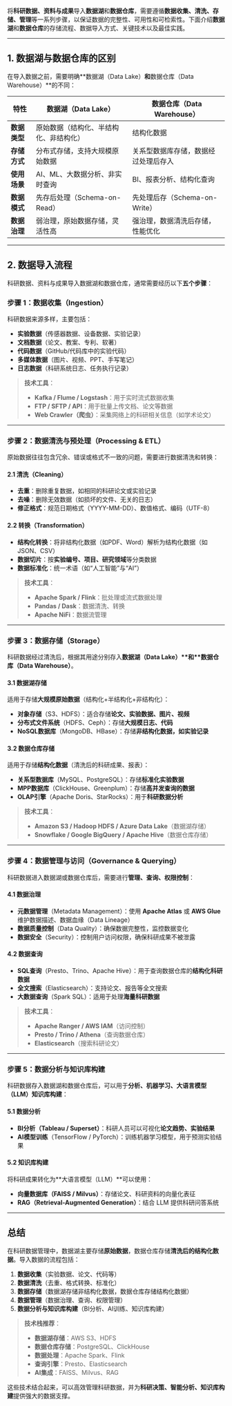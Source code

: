 将**科研数据、资料与成果**导入**数据湖**和**数据仓库**，需要遵循**数据收集、清洗、存储、管理**等一系列步骤，以保证数据的完整性、可用性和可检索性。下面介绍**数据湖**和**数据仓库**的存储流程、数据导入方式、关键技术以及最佳实践。

------

## **1. 数据湖与数据仓库的区别**

在导入数据之前，需要明确**数据湖（Data Lake）**和**数据仓库（Data Warehouse）**的不同：

| 特性         | 数据湖（Data Lake）                    | 数据仓库（Data Warehouse）           |
| ------------ | -------------------------------------- | ------------------------------------ |
| **数据类型** | 原始数据（结构化、半结构化、非结构化） | 结构化数据                           |
| **存储方式** | 分布式存储，支持大规模原始数据         | 关系型数据库存储，数据经过处理后存入 |
| **使用场景** | AI、ML、大数据分析、非实时查询         | BI、报表分析、结构化查询             |
| **数据模式** | 先存后处理（Schema-on-Read）           | 先处理后存（Schema-on-Write）        |
| **数据治理** | 弱治理，原始数据存储，灵活性高         | 强治理，数据清洗后存储，性能优化     |

------

## **2. 数据导入流程**

科研数据、资料与成果导入数据湖和数据仓库，通常需要经历以下**五个步骤**：

### **步骤 1：数据收集（Ingestion）**

科研数据来源多样，主要包括：

- **实验数据**（传感器数据、设备数据、实验记录）
- **文档数据**（论文、教案、专利、软著）
- **代码数据**（GitHub/代码库中的实验代码）
- **多媒体数据**（图片、视频、PPT、手写笔记）
- **日志数据**（科研系统日志、任务执行记录）

> **技术工具**：
>
> - **Kafka / Flume / Logstash**：用于实时流式数据收集
> - **FTP / SFTP / API**：用于批量上传文档、论文等数据
> - **Web Crawler（爬虫）**：采集网络上的科研相关信息（如学术论文）

------

### **步骤 2：数据清洗与预处理（Processing & ETL）**

原始数据往往包含冗余、错误或格式不一致的问题，需要进行数据清洗和转换：

#### **2.1 清洗（Cleaning）**

- **去重**：删除重复数据，如相同的科研论文或实验记录
- **去噪**：删除无效数据（如损坏的文件、无关的日志）
- **修正格式**：规范日期格式（YYYY-MM-DD）、数值格式、编码（UTF-8）

#### **2.2 转换（Transformation）**

- **结构化转换**：将非结构化数据（如PDF、Word）解析为结构化数据（如JSON、CSV）
- **数据切片**：按**实验编号、项目、研究领域**等分类数据
- **数据标准化**：统一术语（如“人工智能”与“AI”）

> **技术工具**：
>
> - **Apache Spark / Flink**：批处理或流式数据处理
> - **Pandas / Dask**：数据清洗、转换
> - **Apache NiFi**：数据流管理

------

### **步骤 3：数据存储（Storage）**

科研数据经过清洗后，根据其用途分别存入**数据湖（Data Lake）\**和\**数据仓库（Data Warehouse）**。

#### **3.1 数据湖存储**

适用于存储**大规模原始数据**（结构化+半结构化+非结构化）：

- **对象存储**（S3、HDFS）：适合存储**论文、实验数据、图片、视频**
- **分布式文件系统**（HDFS、Ceph）：存储**大规模日志、代码**
- **NoSQL数据库**（MongoDB、HBase）：存储**非结构化数据，如实验记录**

#### **3.2 数据仓库存储**

适用于存储**结构化数据**（清洗后的科研成果、报表）：

- **关系型数据库**（MySQL、PostgreSQL）：存储**标准化实验数据**
- **MPP数据库**（ClickHouse、Greenplum）：存储**高并发查询的数据**
- **OLAP引擎**（Apache Doris、StarRocks）：用于**科研数据分析**

> **技术工具**：
>
> - **Amazon S3 / Hadoop HDFS / Azure Data Lake**（数据湖存储）
> - **Snowflake / Google BigQuery / Apache Hive**（数据仓库存储）

------

### **步骤 4：数据管理与访问（Governance & Querying）**

科研数据进入数据湖或数据仓库后，需要进行**管理、查询、权限控制**：

#### **4.1 数据治理**

- **元数据管理**（Metadata Management）：使用 **Apache Atlas** 或 **AWS Glue** 维护数据描述、数据血缘（Data Lineage）
- **数据质量控制**（Data Quality）：确保数据完整性，监控数据变化
- **数据安全**（Security）：控制用户访问权限，确保科研成果不被泄露

#### **4.2 数据查询**

- **SQL查询**（Presto、Trino、Apache Hive）：用于查询数据仓库的**结构化科研数据**
- **全文搜索**（Elasticsearch）：支持论文、报告等全文搜索
- **大数据查询**（Spark SQL）：适用于处理**海量科研数据**

> **技术工具**：
>
> - **Apache Ranger / AWS IAM**（访问控制）
> - **Presto / Trino / Athena**（查询数据仓库）
> - **Elasticsearch**（搜索科研论文）

------

### **步骤 5：数据分析与知识库构建**

科研数据存入数据湖和数据仓库后，可以用于**分析、机器学习、大语言模型（LLM）知识库构建**：

#### **5.1 数据分析**

- **BI分析（Tableau / Superset）**：科研人员可以可视化**论文趋势、实验结果**
- **AI模型训练**（TensorFlow / PyTorch）：训练机器学习模型，用于预测实验结果

#### **5.2 知识库构建**

将科研成果转化为**大语言模型（LLM）**可以使用：

- **向量数据库（FAISS / Milvus）**：存储论文、科研资料的向量化表征
- **RAG（Retrieval-Augmented Generation）**：结合 LLM 提供科研问答系统

------

## **总结**

在科研数据管理中，数据湖主要存储**原始数据**，数据仓库存储**清洗后的结构化数据**。导入数据的流程包括：

1. **数据收集**（实验数据、论文、代码等）
2. **数据清洗**（去重、格式转换、标准化）
3. **数据存储**（数据湖存储非结构化数据，数据仓库存储结构化数据）
4. **数据管理**（数据治理、查询、权限管理）
5. **数据分析与知识库构建**（BI分析、AI训练、知识库构建）

> **技术栈推荐**：
>
> - **数据湖存储**：AWS S3、HDFS
> - **数据仓库存储**：PostgreSQL、ClickHouse
> - **数据处理**：Apache Spark、Flink
> - **查询引擎**：Presto、Elasticsearch
> - **AI集成**：FAISS、Milvus、RAG

这些技术结合起来，可以高效管理科研数据，并为**科研决策、智能分析、知识库构建**提供强大的数据支撑。